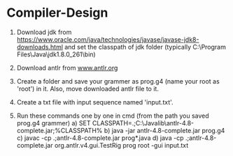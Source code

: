 # Compiler-Design

1. Download jdk from https://www.oracle.com/java/technologies/javase/javase-jdk8-downloads.html
   and set the classpath of jdk folder (typically C:\Program Files\Java\jdk1.8.0_261\bin)

2. Download antlr from www.antlr.org

3. Create a folder and save your grammer as prog.g4 (name your root as 'root') in it. Also, move downloaded antlr file to it.

4. Create a txt file with input sequence named 'input.txt'. 

5. Run these commands one by one in cmd (from the path you saved prog.g4 grammer)
    a) SET CLASSPATH=.;C:\Javalib\antlr-4.8-complete.jar;%CLASSPATH%
    b) java -jar antlr-4.8-complete.jar prog.g4
    c) javac -cp .;antlr-4.8-complete.jar prog*.java
    d) java -cp .;antlr-4.8-complete.jar org.antlr.v4.gui.TestRig prog root -gui input.txt

